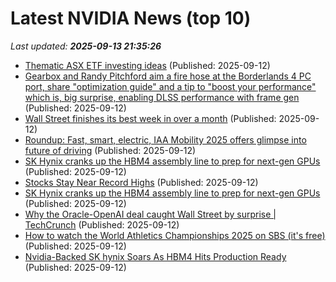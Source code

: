 # Latest NVIDIA News (top 10)
_Last updated: **2025-09-13 21:35:26**_

- [Thematic ASX ETF investing ideas](https://www.fool.com.au/2025/09/13/thematic-asx-etf-investing-ideas/) (Published: 2025-09-12)
- [Gearbox and Randy Pitchford aim a fire hose at the Borderlands 4 PC port, share "optimization guide" and a tip to "boost your performance" which is, big surprise, enabling DLSS performance with frame gen](https://www.gamesradar.com/games/borderlands/gearbox-and-randy-pitchford-aim-a-fire-hose-at-the-borderlands-4-pc-port-share-optimization-guide-and-a-tip-to-boost-your-performance-which-is-big-surprise-enabling-dlss-performance-with-frame-gen/) (Published: 2025-09-12)
- [Wall Street finishes its best week in over a month](https://www.pbs.org/newshour/economy/wall-street-finishes-its-best-week-in-over-a-month) (Published: 2025-09-12)
- [Roundup: Fast, smart, electric, IAA Mobility 2025 offers glimpse into future of driving](https://www.thestar.com.my/news/world/2025/09/13/roundup-fast-smart-electric-iaa-mobility-2025-offers-glimpse-into-future-of-driving) (Published: 2025-09-12)
- [SK Hynix cranks up the HBM4 assembly line to prep for next-gen GPUs](https://biztoc.com/x/fac5e4c73154039d) (Published: 2025-09-12)
- [Stocks Stay Near Record Highs](https://www.newser.com/story/375133/stocks-stay-near-record-highs.html) (Published: 2025-09-12)
- [SK Hynix cranks up the HBM4 assembly line to prep for next-gen GPUs](https://www.theregister.com/2025/09/12/sk_hynix_hbm4_mass_production/) (Published: 2025-09-12)
- [Why the Oracle-OpenAI deal caught Wall Street by surprise | TechCrunch](https://techcrunch.com/2025/09/12/why-the-oracle-openai-deal-caught-wall-street-by-surprise/) (Published: 2025-09-12)
- [How to watch the World Athletics Championships 2025 on SBS (it's free)](https://www.techradar.com/how-to-watch/sport/world-athletics-championships-2025-tokyo-free) (Published: 2025-09-12)
- [Nvidia-Backed SK hynix Soars As HBM4 Hits Production Ready](https://finance.yahoo.com/news/nvidia-backed-sk-hynix-soars-194446817.html) (Published: 2025-09-12)
